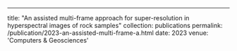 ---
title: "An assisted multi-frame approach for super-resolution in hyperspectral images of rock samples"
collection: publications
permalink: /publication/2023-an-assisted-multi-frame-a.html
date: 2023
venue: 'Computers &amp; Geosciences'
